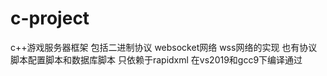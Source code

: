 # c-project
c++游戏服务器框架 包括二进制协议 websocket网络 wss网络的实现 也有协议脚本配置脚本和数据库脚本
只依赖于rapidxml 在vs2019和gcc9下编译通过
